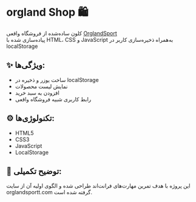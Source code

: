 # orgland Shop 🛍️

کلون ساده‌شده از فروشگاه واقعی [OrglandSport](https://www.orglandsportt.com/)  
پیاده‌سازی شده با HTML، CSS و JavaScript به‌همراه ذخیره‌سازی کاربر در localStorage

## ✨ ویژگی‌ها:

- ساخت یوزر و ذخیره در localStorage
- نمایش لیست محصولات
- افزودن به سبد خرید
- رابط کاربری شبیه فروشگاه واقعی

## ⚙️ تکنولوژی‌ها:

- HTML5
- CSS3
- JavaScript
- LocalStorage

## 🧠 توضیح تکمیلی:
این پروژه با هدف تمرین مهارت‌های فرانت‌اند طراحی شده و الگوی اولیه آن از سایت orglandsportt.com گرفته شده است.

